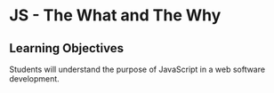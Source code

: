 # JS - The What and The Why

## Learning Objectives
Students will understand the purpose of JavaScript in a web software development.
